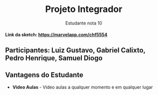 <p align="center">
  <h1 align="center">Projeto Integrador</h1>
  <p align="center">Estudante nota 10</p>
</p>

#### Link da sketch: https://marvelapp.com/chf5554

## Participantes: Luiz Gustavo, Gabriel Calixto, Pedro Henrique, Samuel Diogo

## Vantagens do Estudante 

- **Vídeo Aulas** - Vídeo aulas a qualquer momento e em qualquer lugar



